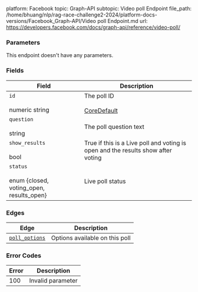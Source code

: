 platform: Facebook
topic: Graph-API
subtopic: Video poll Endpoint
file_path: /home/bhuang/nlp/rag-race-challenge2-2024/platform-docs-versions/Facebook_Graph-API/Video poll Endpoint.md
url: https://developers.facebook.com/docs/graph-api/reference/video-poll/

### Parameters

This endpoint doesn't have any parameters.

### Fields

| Field | Description |
| --- | --- |
| `id`<br><br>numeric string | The poll ID<br><br>[Core](https://developers.facebook.com/docs/apps/versions/#coreextended)[Default](https://developers.facebook.com/docs/graph-api/using-graph-api/#fields) |
| `question`<br><br>string | The poll question text |
| `show_results`<br><br>bool | True if this is a Live poll and voting is open and the results show after voting |
| `status`<br><br>enum {closed, voting\_open, results\_open} | Live poll status |

### Edges

| Edge | Description |
| --- | --- |
| [`poll_options`](https://developers.facebook.com/docs/graph-api/reference/video-poll/poll_options/) | Options available on this poll |

### Error Codes

| Error | Description |
| --- | --- |
| 100 | Invalid parameter |